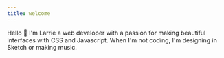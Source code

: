 ```yaml
---
title: welcome
---
```


Hello 👋 I'm Larrie a web developer with a passion for making beautiful interfaces with CSS and Javascript. When I'm not coding, I'm designing in Sketch or making music.

